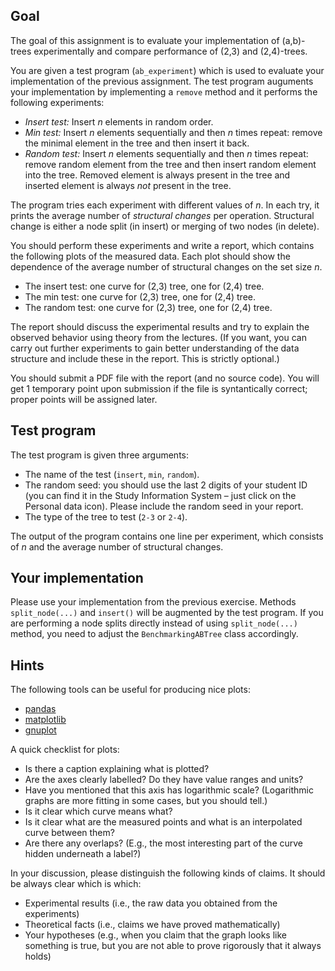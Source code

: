 ## Goal

The goal of this assignment is to evaluate your implementation of (a,b)-trees
experimentally and compare performance of (2,3) and (2,4)-trees.

You are given a test program (`ab_experiment`) which is used to evaluate your
implementation of the previous assignment. The test program auguments your implementation
by implementing a `remove` method and it performs the following experiments:

- _Insert test:_ Insert _n_ elements in random order.
- _Min test:_ Insert _n_ elements sequentially and then _n_ times repeat: remove the minimal
  element in the tree and then insert it back.
- _Random test:_ Insert _n_ elements sequentially and then _n_ times repeat: remove random
  element from the tree and then insert random element into the tree. Removed element is
  always present in the tree and inserted element is always *not* present in the tree.


The program tries each experiment with different values of _n_. In each try,
it prints the average number of _structural changes_ per operation. Structural change is
either a node split (in insert) or merging of two nodes (in delete).

You should perform these experiments and write a report, which contains the following
plots of the measured data. Each plot should show the dependence of the average
number of structural changes on the set size _n_.

- The insert test: one curve for (2,3) tree, one for (2,4) tree.
- The min test: one curve for (2,3) tree, one for (2,4) tree.
- The random test: one curve for (2,3) tree, one for (2,4) tree.

The report should discuss the experimental results and try to explain the observed
behavior using theory from the lectures. (If you want, you can carry out further
experiments to gain better understanding of the data structure and include these
in the report. This is strictly optional.)

You should submit a PDF file with the report (and no source code).
You will get 1 temporary point upon submission if the file is syntantically correct;
proper points will be assigned later.

## Test program

The test program is given three arguments:
- The name of the test (`insert`, `min`, `random`).
- The random seed: you should use the last 2 digits of your student ID (you can find
  it in the Study Information System – just click on the Personal data icon). Please
  include the random seed in your report.
- The type of the tree to test (`2-3` or `2-4`).

The output of the program contains one line per experiment, which consists of _n_ and the
average number of structural changes.

## Your implementation

Please use your implementation from the previous exercise. Methods `split_node(...)`
and `insert()` will be augmented by the test program. If you are performing
a node splits directly instead of using `split_node(...)` method, you
need to adjust the `BenchmarkingABTree` class accordingly.

## Hints

The following tools can be useful for producing nice plots:
- [pandas](https://pandas.pydata.org/)
- [matplotlib](https://matplotlib.org/)
- [gnuplot](http://www.gnuplot.info/)

A quick checklist for plots:
- Is there a caption explaining what is plotted?
- Are the axes clearly labelled? Do they have value ranges and units?
- Have you mentioned that this axis has logarithmic scale? (Logarithmic graphs
  are more fitting in some cases, but you should tell.)
- Is it clear which curve means what?
- Is it clear what are the measured points and what is an interpolated
  curve between them?
- Are there any overlaps? (E.g., the most interesting part of the curve
  hidden underneath a label?)

In your discussion, please distinguish the following kinds of claims.
It should be always clear which is which:
- Experimental results (i.e., the raw data you obtained from the experiments)
- Theoretical facts (i.e., claims we have proved mathematically)
- Your hypotheses (e.g., when you claim that the graph looks like something is true,
  but you are not able to prove rigorously that it always holds)
